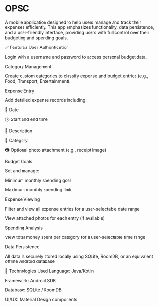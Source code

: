 # OPSC
A mobile application designed to help users manage and track their expenses efficiently. This app emphasizes functionality, data persistence, and a user-friendly interface, providing users with full control over their budgeting and spending goals.

✅ Features
User Authentication

Login with a username and password to access personal budget data.

Category Management

Create custom categories to classify expense and budget entries (e.g., Food, Transport, Entertainment).

Expense Entry

Add detailed expense records including:

📅 Date

🕒 Start and end time

📝 Description

📂 Category

📷 Optional photo attachment (e.g., receipt image)

Budget Goals

Set and manage:

Minimum monthly spending goal

Maximum monthly spending limit

Expense Viewing

Filter and view all expense entries for a user-selectable date range

View attached photos for each entry (if available)

Spending Analysis

View total money spent per category for a user-selectable time range

Data Persistence

All data is securely stored locally using SQLite, RoomDB, or an equivalent offline Android database

🧰 Technologies Used
Language: Java/Kotlin

Framework: Android SDK

Database: SQLite / RoomDB

UI/UX: Material Design components                                
